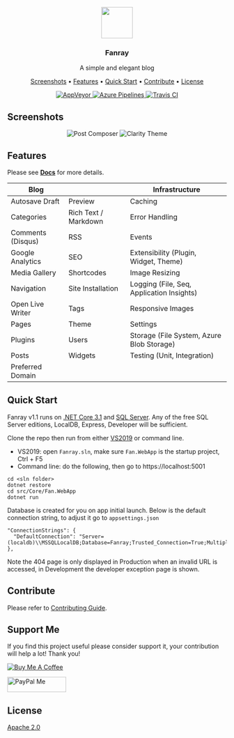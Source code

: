 <p align="center">
  <a href="https://www.fanray.com/">
    <img src="https://user-images.githubusercontent.com/633119/45599313-0d112980-b99e-11e8-9997-d2fcff65347f.png" alt="" width=72 height=72>
  </a>
  <h3 align="center">Fanray</h3>
  <p align="center">
    A simple and elegant blog
  </p>
  <p align="center">
	<a href="#screenshots">Screenshots</a> •
	<a href="#features">Features</a> •
	<a href="#quick-start">Quick Start</a> •
	<a href="#contribute">Contribute</a> •
	<a href="#license">License</a>
  </p>
  <p align="center">
	<a href="https://ci.appveyor.com/project/FanrayMedia/fanray">
	  <img src="https://ci.appveyor.com/api/projects/status/github/fanraymedia/fanray?svg=true" alt="AppVeyor">
	</a>
	<a href="https://fanray.visualstudio.com/Fanray/_build?definitionId=2">
	  <img src="https://fanray.visualstudio.com/Fanray/_apis/build/status/Fanray-CI?branchName=dev" alt="Azure Pipelines">
	</a>
	<a href="https://travis-ci.org/FanrayMedia/Fanray">
	  <img src="https://travis-ci.org/FanrayMedia/Fanray.svg?branch=master" alt="Travis CI">
	</a>
  </p>
</p>

## Screenshots

<p align="center">
  <img src="https://raw.githubusercontent.com/wiki/FanrayMedia/fanraymedia.github.io/img/readme/post-composer2.png" title="Post Composer" />
  <img src="https://raw.githubusercontent.com/wiki/FanrayMedia/fanraymedia.github.io/img/readme/clarity-theme2.png" title="Clarity Theme" />
</p>

## Features

Please see [**Docs**](https://fanray.com/docs) for more details.

| Blog | | Infrastructure |
| --- | --- |  --- | 
| Autosave Draft    | Preview           	| Caching
| Categories		| Rich Text / Markdown  | Error Handling
| Comments (Disqus) | RSS				    | Events
| Google Analytics  | SEO	                | Extensibility (Plugin, Widget, Theme)	 
| Media Gallery     | Shortcodes		    | Image Resizing                            
| Navigation		| Site Installation	    | Logging (File, Seq, Application Insights) 
| Open Live Writer  | Tags				    | Responsive Images
| Pages				| Theme 			    | Settings                                  
| Plugins			| Users				    | Storage (File System, Azure Blob Storage) 
| Posts				| Widgets			    | Testing (Unit, Integration)
| Preferred Domain  | 
 
## Quick Start

Fanray v1.1 runs on [.NET Core 3.1](https://www.microsoft.com/net/download) and [SQL Server](https://www.microsoft.com/en-us/sql-server/sql-server-downloads). Any of the free SQL Server editions, LocalDB, Express, Developer will be sufficient.

Clone the repo then run from either [VS2019](https://www.visualstudio.com/vs/community/) or command line.

- VS2019: open `Fanray.sln`, make sure `Fan.WebApp` is the startup project, Ctrl + F5
- Command line: do the following, then go to https://localhost:5001

```
cd <sln folder>
dotnet restore
cd src/Core/Fan.WebApp
dotnet run
```

Database is created for you on app initial launch. Below is the default connection string, to adjust it go to `appsettings.json`

```
"ConnectionStrings": {
  "DefaultConnection": "Server=(localdb)\\MSSQLLocalDB;Database=Fanray;Trusted_Connection=True;MultipleActiveResultSets=true"
},
```

Note the 404 page is only displayed in Production when an invalid URL is accessed, in Development the developer exception page is shown.

## Contribute

Please refer to [Contributing Guide](CONTRIBUTING.md).

## Support Me

If you find this project useful please consider support it, your contribution will help a lot! Thank you!

<a href="https://www.buymeacoffee.com/Fanray" target="_blank"><img src="https://www.buymeacoffee.com/assets/img/custom_images/orange_img.png" alt="Buy Me A Coffee"></a>

<a href="https://paypal.me/FanrayMedia" target="_blank"><img src="https://user-images.githubusercontent.com/633119/67154590-d1891300-f2b3-11e9-83d2-c7e6232a09df.jpg" alt="PayPal Me" width="135" height="35"></a>

## License

[Apache 2.0](LICENSE)
